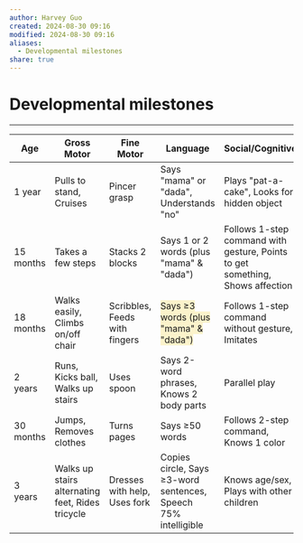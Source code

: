 ```yaml
---
author: Harvey Guo
created: 2024-08-30 09:16
modified: 2024-08-30 09:16
aliases:
  - Developmental milestones
share: true
---
```

# Developmental milestones
---

| Age       | Gross Motor                                      | Fine Motor                    | Language                                                                                    | Social/Cognitive                                                              |
| --------- | ------------------------------------------------ | ----------------------------- | ------------------------------------------------------------------------------------------- | ----------------------------------------------------------------------------- |
| 1 year    | Pulls to stand, Cruises                          | Pincer grasp                  | Says "mama" or "dada", Understands "no"                                                     | Plays "pat-a-cake", Looks for hidden object                                   |
| 15 months | Takes a few steps                                | Stacks 2 blocks               | Says 1 or 2 words (plus "mama" & "dada")                                                    | Follows 1-step command with gesture, Points to get something, Shows affection |
| 18 months | Walks easily, Climbs on/off chair                | Scribbles, Feeds with fingers | <span style="background:rgba(240, 200, 0, 0.2)">Says ≥3 words (plus "mama" & "dada")</span> | Follows 1-step command without gesture, Imitates                              |
| 2 years   | Runs, Kicks ball, Walks up stairs                | Uses spoon                    | Says 2-word phrases, Knows 2 body parts                                                     | Parallel play                                                                 |
| 30 months | Jumps, Removes clothes                           | Turns pages                   | Says ≥50 words                                                                              | Follows 2-step command, Knows 1 color                                         |
| 3 years   | Walks up stairs alternating feet, Rides tricycle | Dresses with help, Uses fork  | Copies circle, Says ≥3-word sentences, Speech 75% intelligible                              | Knows age/sex, Plays with other children                                      |

